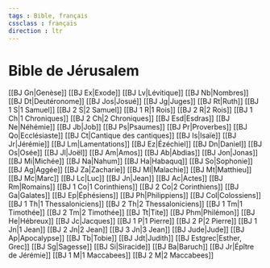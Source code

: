 ```yaml
---
tags : Bible, français
cssclass : français
direction : ltr
---
```

# Bible de Jérusalem

[[BJ Gn|Genèse]]
[[BJ Ex|Exode]]
[[BJ Lv|Lévitique]]
[[BJ Nb|Nombres]]
[[BJ Dt|Deutéronome]]
[[BJ Jos|Josué]]
[[BJ Jg|Juges]]
[[BJ Rt|Ruth]]
[[BJ 1 S|1 Samuel]]
[[BJ 2 S|2 Samuel]]
[[BJ 1 R|1 Rois]]
[[BJ 2 R|2 Rois]]
[[BJ 1 Ch|1 Chroniques]]
[[BJ 2 Ch|2 Chroniques]]
[[BJ Esd|Esdras]]
[[BJ Ne|Néhémie]]
[[BJ Jb|Job]]
[[BJ Ps|Psaumes]]
[[BJ Pr|Proverbes]]
[[BJ Qo|Ecclésiaste]]
[[BJ Ct|Cantique des cantiques]]
[[BJ Is|Isaïe]]
[[BJ Jr|Jérémie]]
[[BJ Lm|Lamentations]]
[[BJ Ez|Ézéchiel]]
[[BJ Dn|Daniel]]
[[BJ Os|Osée]]
[[BJ Jl|Joël]]
[[BJ Am|Amos]]
[[BJ Ab|Abdias]]
[[BJ Jon|Jonas]]
[[BJ Mi|Michée]]
[[BJ Na|Nahum]]
[[BJ Ha|Habaquq]]
[[BJ So|Sophonie]]
[[BJ Ag|Aggée]]
[[BJ Za|Zacharie]]
[[BJ Ml|Malachie]]
[[BJ Mt|Matthieu]]
[[BJ Mc|Marc]]
[[BJ Lc|Luc]]
[[BJ Jn|Jean]]
[[BJ Ac|Actes]]
[[BJ Rm|Romains]]
[[BJ 1 Co|1 Corinthiens]]
[[BJ 2 Co|2 Corinthiens]]
[[BJ Ga|Galates]]
[[BJ Ep|Éphésiens]]
[[BJ Ph|Philippiens]]
[[BJ Col|Colossiens]]
[[BJ 1 Th|1 Thessaloniciens]]
[[BJ 2 Th|2 Thessaloniciens]]
[[BJ 1 Tm|1 Timothée]]
[[BJ 2 Tm|2 Timothée]]
[[BJ Tt|Tite]]
[[BJ Phm|Philémon]]
[[BJ He|Hébreux]]
[[BJ Jc|Jacques]]
[[BJ 1 P|1 Pierre]]
[[BJ 2 P|2 Pierre]]
[[BJ 1 Jn|1 Jean]]
[[BJ 2 Jn|2 Jean]]
[[BJ 3 Jn|3 Jean]]
[[BJ Jude|Jude]]
[[BJ Ap|Apocalypse]]
[[BJ Tb|Tobie]]
[[BJ Jdt|Judith]]
[[BJ Estgrec|Esther, Grec]]
[[BJ Sg|Sagesse]]
[[BJ Si|Siracide]]
[[BJ Ba|Baruch]]
[[BJ Jr|Épître de Jérémie]]
[[BJ 1 M|1 Maccabees]]
[[BJ 2 M|2 Maccabees]]
